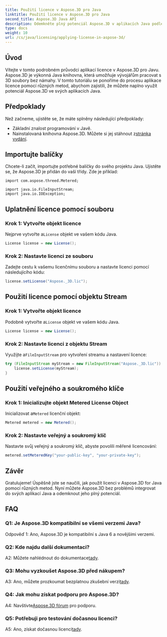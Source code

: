 ```yaml
---
title: Použití licence v Aspose.3D pro Java
linktitle: Použití licence v Aspose.3D pro Java
second_title: Aspose.3D Java API
description: Odemkněte plný potenciál Aspose.3D v aplikacích Java podle našeho komplexního průvodce aplikací licencí.
type: docs
weight: 10
url: /cs/java/licensing/applying-license-in-aspose-3d/
---
```

## Úvod

Vítejte v tomto podrobném průvodci aplikací licence v Aspose.3D pro Javu. Aspose.3D je výkonná Java knihovna, která umožňuje vývojářům pracovat s 3D soubory bez námahy. V tomto tutoriálu se ponoříme do procesu aplikace licence pomocí různých metod, abychom zajistili, že můžete naplno využít potenciál Aspose.3D ve svých aplikacích Java.

## Předpoklady

Než začneme, ujistěte se, že máte splněny následující předpoklady:

- Základní znalost programování v Javě.
-  Nainstalovaná knihovna Aspose.3D. Můžete si jej stáhnout z[stránka vydání](https://releases.aspose.com/3d/java/).

## Importujte balíčky

Chcete-li začít, importujte potřebné balíčky do svého projektu Java. Ujistěte se, že Aspose.3D je přidán do vaší třídy. Zde je příklad:

```javaimport com.aspose.threed.License;
import com.aspose.threed.Metered;

import java.io.FileInputStream;
import java.io.IOException;
```

## Uplatnění licence pomocí souboru

### Krok 1: Vytvořte objekt licence

 Nejprve vytvořte a`License` objekt ve vašem kódu Java.

```java
License license = new License();
```

### Krok 2: Nastavte licenci ze souboru

Zadejte cestu k vašemu licenčnímu souboru a nastavte licenci pomocí následujícího kódu:

```java
license.setLicense("Aspose._3D.lic");
```

## Použití licence pomocí objektu Stream

### Krok 1: Vytvořte objekt licence

 Podobně vytvořte a`License` objekt ve vašem kódu Java.

```java
License license = new License();
```

### Krok 2: Nastavte licenci z objektu Stream

 Využijte a`FileInputStream` pro vytvoření streamu a nastavení licence:

```java
try (FileInputStream myStream = new FileInputStream("Aspose._3D.lic")) {
    license.setLicense(myStream);
}
```

## Použití veřejného a soukromého klíče

### Krok 1: Inicializujte objekt Metered License Object

 Inicializovat a`Metered` licenční objekt:

```java
Metered metered = new Metered();
```

### Krok 2: Nastavte veřejný a soukromý klíč

Nastavte svůj veřejný a soukromý klíč, abyste povolili měřené licencování:

```java
metered.setMeteredKey("your-public-key", "your-private-key");
```

## Závěr

Gratulujeme! Úspěšně jste se naučili, jak použít licenci v Aspose.3D for Java pomocí různých metod. Nyní můžete Aspose.3D bez problémů integrovat do svých aplikací Java a odemknout jeho plný potenciál.

## FAQ

### Q1: Je Aspose.3D kompatibilní se všemi verzemi Java?

Odpověď 1: Ano, Aspose.3D je kompatibilní s Java 6 a novějšími verzemi.

### Q2: Kde najdu další dokumentaci?

 A2: Můžete nahlédnout do dokumentace[tady](https://reference.aspose.com/3d/java/).

### Q3: Mohu vyzkoušet Aspose.3D před nákupem?

 A3: Ano, můžete prozkoumat bezplatnou zkušební verzi[tady](https://releases.aspose.com/).

### Q4: Jak mohu získat podporu pro Aspose.3D?

 A4: Navštivte[Aspose.3D fórum](https://forum.aspose.com/c/3d/18) pro podporu.

### Q5: Potřebuji pro testování dočasnou licenci?

 A5: Ano, získat dočasnou licenci[tady](https://purchase.aspose.com/temporary-license/).